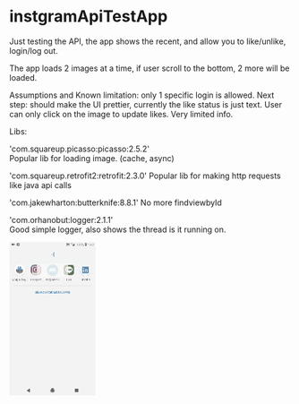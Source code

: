 # instgramApiTestApp

Just testing the API, the app shows the recent, and allow you to like/unlike, login/log out.

The app loads 2 images at a time, if user scroll to the bottom, 2 more will be loaded.



Assumptions and Known limitation: only 1 specific login is allowed.
Next step: should make the UI prettier, currently the like status is just text. User can only click on the image to update likes. Very limited info.

Libs:

'com.squareup.picasso:picasso:2.5.2'     
Popular lib for loading image. (cache, async)


'com.squareup.retrofit2:retrofit:2.3.0' 
Popular lib for making http requests like java api calls


'com.jakewharton:butterknife:8.8.1'
No more findviewbyId


'com.orhanobut:logger:2.1.1'            
Good simple logger, also shows the thread is it running on.


![Output sample](https://github.com/jeffreyliu8/instgramApiTestApp/blob/master/screenshot.gif)
